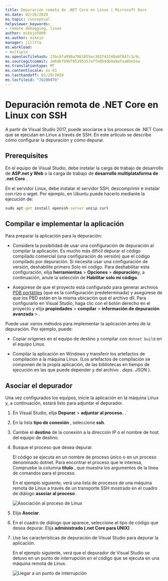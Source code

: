 ```yaml
---
title: Depuración remota de .NET Core en Linux | Microsoft Docs
ms.date: 02/26/2020
ms.topic: conceptual
helpviewer_keywords:
- remote debugging, linux
author: mikejo5000
ms.author: mikejo
manager: jillfra
ms.workload:
- multiple
ms.openlocfilehash: 23bc0fa990a79b1855ec382f42248a0f847c3c9c
ms.sourcegitcommit: 3d64bfb9bf85395357effe054db9a9afaa0be5ea
ms.translationtype: MT
ms.contentlocale: es-ES
ms.lasthandoff: 02/29/2020
ms.locfileid: "78200870"
---
```

# <a name="remote-debug-net-core-on-linux-using-ssh"></a>Depuración remota de .NET Core en Linux con SSH

A partir de Visual Studio 2017, puede asociarse a los procesos de .NET Core que se ejecutan en Linux a través de SSH. En este artículo se describe cómo configurar la depuración y cómo depurar.

## <a name="prerequisites"></a>Prerequisites

En el equipo de Visual Studio, debe instalar la carga de trabajo de desarrollo de **ASP.net y Web** o la carga de trabajo de **desarrollo multiplataforma de .net Core** .

En el servidor Linux, debe instalar el servidor SSH, descomprimir e instalar con rizo o wget. Por ejemplo, en Ubuntu puede hacerlo mediante la ejecución de:

``` cmd
sudo apt-get install openssh-server unzip curl
```

## <a name="build-and-deploy-the-application"></a>Compilar e implementar la aplicación

Para preparar la aplicación para la depuración:

- Considere la posibilidad de usar una configuración de depuración al compilar la aplicación. Es mucho más difícil depurar el código compilado comercial (una configuración de versión) que el código compilado por depuración. Si necesita usar una configuración de versión, deshabilite primero Solo mi código. Para deshabilitar esta configuración, elija **herramientas** > **Opciones** > **depuración**y, a continuación, anule la selección de **Habilitar solo mi código**.

- Asegúrese de que el proyecto está configurado para generar archivos [PDB portátiles](https://github.com/OmniSharp/omnisharp-vscode/wiki/Portable-PDBs) (que es la configuración predeterminada) y asegúrese de que los PBD están en la misma ubicación que el archivo dll. Para configurarlo en Visual Studio, haga clic con el botón derecho en el proyecto y elija **propiedades** > **compilar** > **información de depuración** **avanzada** > .

Puede usar varios métodos para implementar la aplicación antes de la depuración. Por ejemplo, puede:

- Copiar orígenes en el equipo de destino y compilar con ```dotnet build``` en el equipo Linux.

- Compilar la aplicación en Windows y transferir los artefactos de compilación a la máquina Linux. (Los artefactos de compilación se componen de la propia aplicación, de las bibliotecas en tiempo de ejecución en las que puede depender y del archivo *. deps. JSON* ).

## <a name="attach-the-debugger"></a>Asociar el depurador

Una vez configurados los equipos, inicie la aplicación en la máquina Linux y, a continuación, estará listo para adjuntar el depurador.

1. En Visual Studio, elija **Depurar** > **adjuntar al proceso.** .

1. En la lista **tipo de conexión** , seleccione **ssh**.

1. Cambie el **destino** de la conexión a la dirección IP o el nombre de host del equipo de destino.

1. Busque el proceso que desea depurar.

   El código se ejecuta en un nombre de proceso único o en un proceso denominado dotnet. Para encontrar el proceso que le interesa, Compruebe la columna **título** , que muestra los argumentos de la línea de comandos para el proceso.

   En el ejemplo siguiente, verá una lista de procesos de una máquina remota de Linux a través de un transporte SSH mostrado en el cuadro de diálogo **asociar al proceso** .

   ![Asociación al proceso de Linux](media/remote-debug-linux-over-ssh-attach.png)

1. Elija **Asociar**.

1. En el cuadro de diálogo que aparece, seleccione el tipo de código que desea depurar. Elija **administrado (.net Core para UNIX)** .

1. Use las características de depuración de Visual Studio para depurar la aplicación.

   En el ejemplo siguiente, verá que el depurador de Visual Studio se detuvo en un punto de interrupción en el código que se ejecuta en una máquina remota de Linux.

   ![Llegar a un punto de interrupción](media/remote-debug-linux-over-ssh-hit-breakpoint.png)